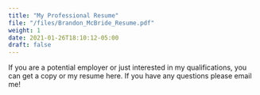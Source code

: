```yaml
---
title: "My Professional Resume"
file: "/files/Brandon_McBride_Resume.pdf"
weight: 1
date: 2021-01-26T18:10:12-05:00
draft: false
---
```


If you are a potential employer or just interested in my qualifications, you can get a copy or my resume here.  If you have any questions please email me!
